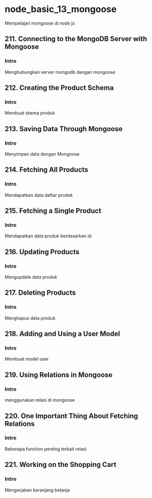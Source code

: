 # node_basic_13_mongoose

Mempelajari mongoose di node js

## 211. Connecting to the MongoDB Server with Mongoose

### Intro

Menghubungkan server mongodb dengan mongoose
 
## 212. Creating the Product Schema

### Intro

Membuat skema produk

## 213. Saving Data Through Mongoose

### Intro

Menyimpan data dengan Mongoose

## 214. Fetching All Products

### Intro

Mendapatkan data daftar produk

## 215. Fetching a Single Product

### Intro

Mendapatkan data produk berdasarkan id

## 216. Updating Products

### Intro

Mengupdate data produk

## 217. Deleting Products

### Intro

Menghapus data produk

## 218. Adding and Using a User Model

### Intro

Membuat model user

## 219. Using Relations in Mongoose

### Intro

menggunakan relasi di mongoose

## 220. One Important Thing About Fetching Relations

### Intro

Beberapa function penting terkait relasi

## 221. Working on the Shopping Cart

### Intro

Mengerjakan keranjang belanja